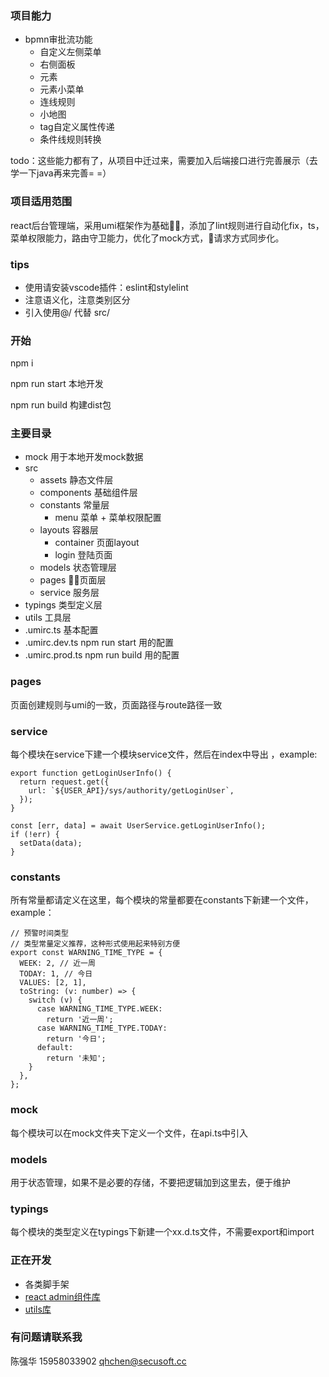 ### 项目能力
- bpmn审批流功能
  - 自定义左侧菜单
  - 右侧面板
  - 元素
  - 元素小菜单
  - 连线规则
  - 小地图
  - tag自定义属性传递
  - 条件线规则转换

todo：这些能力都有了，从项目中迁过来，需要加入后端接口进行完善展示（去学一下java再来完善= =）

### 项目适用范围
react后台管理端，采用umi框架作为基础，添加了lint规则进行自动化fix，ts，菜单权限能力，路由守卫能力，优化了mock方式，请求方式同步化。

### tips
- 使用请安装vscode插件：eslint和stylelint
- 注意语义化，注意类别区分
- 引入使用@/ 代替 src/

### 开始
npm i

npm run start 本地开发

npm run build 构建dist包

### 主要目录
- mock 用于本地开发mock数据
- src 
  - assets 静态文件层
  - components 基础组件层
  - constants 常量层
    - menu 菜单 + 菜单权限配置
  - layouts 容器层
    - container 页面layout
    - login 登陆页面
  - models 状态管理层
  - pages 页面层
  - service 服务层
- typings 类型定义层
- utils 工具层
- .umirc.ts 基本配置
- .umirc.dev.ts   npm run start 用的配置
- .umirc.prod.ts   npm run build 用的配置

### pages
页面创建规则与umi的一致，页面路径与route路径一致

### service
每个模块在service下建一个模块service文件，然后在index中导出
，example:
```
export function getLoginUserInfo() {
  return request.get({
    url: `${USER_API}/sys/authority/getLoginUser`,
  });
}

const [err, data] = await UserService.getLoginUserInfo();
if (!err) {
  setData(data);
}
```

### constants
所有常量都请定义在这里，每个模块的常量都要在constants下新建一个文件，example：
```
// 预警时间类型
// 类型常量定义推荐，这种形式使用起来特别方便
export const WARNING_TIME_TYPE = {
  WEEK: 2, // 近一周
  TODAY: 1, // 今日
  VALUES: [2, 1],
  toString: (v: number) => {
    switch (v) {
      case WARNING_TIME_TYPE.WEEK:
        return '近一周';
      case WARNING_TIME_TYPE.TODAY:
        return '今日';
      default:
        return '未知';
    }
  },
};
```

### mock
每个模块可以在mock文件夹下定义一个文件，在api.ts中引入

### models
用于状态管理，如果不是必要的存储，不要把逻辑加到这里去，便于维护

### typings
每个模块的类型定义在typings下新建一个xx.d.ts文件，不需要export和import

### 正在开发
- 各类脚手架
- [react admin组件库](https://www.npmjs.com/package/@szsk/rac)
- [utils库](https://www.npmjs.com/package/@szsk/utils)

### 有问题请联系我
陈强华 15958033902 qhchen@secusoft.cc

